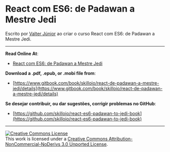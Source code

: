 # React com ES6: de Padawan a Mestre Jedi

Escrito por [Valter Júnior](http://github.com/jvcjunior/) ao criar o curso React com ES6: de Padawan a Mestre Jedi.

***

**Read Online At**: 

* [React com ES6: de Padawan a Mestre Jedi](https://skilloio.gitbooks.io/react-de-padawan-a-mestre-jedi/)

**Download a .pdf, .epub, or .mobi file from**:

* [https://www.gitbook.com/book/skilloio/react-de-padawan-a-mestre-jedi/details](https://www.gitbook.com/book/skilloio/react-de-padawan-a-mestre-jedi/details)

**Se desejar contribuir, ou dar sugestões, corrigir problemas no GitHub**:

* [https://github.com/skilloio/react-es6-padawan-to-jedi-book](https://github.com/skilloio/react-es6-padawan-to-jedi-book)

***

<a rel="license" href="http://creativecommons.org/licenses/by-nc-nd/3.0/"><img alt="Creative Commons License" style="border-width:0" src="https://i.creativecommons.org/l/by-nc-nd/3.0/88x31.png" /></a><br />This work is licensed under a <a rel="license" href="http://creativecommons.org/licenses/by-nc-nd/3.0/">Creative Commons Attribution-NonCommercial-NoDerivs 3.0 Unported License</a>.
